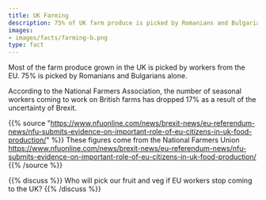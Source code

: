 ```yaml
---
title: UK Farming
description: 75% of UK farm produce is picked by Romanians and Bulgarians. How will Brexit affect you?
images:
- images/facts/farming-b.png
type: fact
---
```


Most of the farm produce grown in the UK is picked by workers from the EU. 75% is picked by Romanians and Bulgarians alone.

According to the National Farmers Association, the number of seasonal workers coming to work on British farms has dropped 17% as a result of the uncertainty of Brexit.

{{% source "https://www.nfuonline.com/news/brexit-news/eu-referendum-news/nfu-submits-evidence-on-important-role-of-eu-citizens-in-uk-food-production/" %}}
These figures come from the National Farmers Union
https://www.nfuonline.com/news/brexit-news/eu-referendum-news/nfu-submits-evidence-on-important-role-of-eu-citizens-in-uk-food-production/
{{% /source %}}

{{% discuss %}}
Who will pick our fruit and veg if EU workers stop coming to the UK?
{{% /discuss %}}
